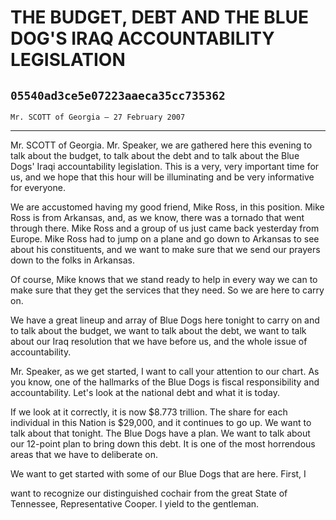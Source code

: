 # THE BUDGET, DEBT AND THE BLUE DOG'S IRAQ ACCOUNTABILITY LEGISLATION
## `05540ad3ce5e07223aaeca35cc735362`
`Mr. SCOTT of Georgia — 27 February 2007`

---


Mr. SCOTT of Georgia. Mr. Speaker, we are gathered here this evening 
to talk about the budget, to talk about the debt and to talk about the 
Blue Dogs' Iraqi accountability legislation. This is a very, very 
important time for us, and we hope that this hour will be illuminating 
and be very informative for everyone.

We are accustomed having my good friend, Mike Ross, in this position. 
Mike Ross is from Arkansas, and, as we know, there was a tornado that 
went through there. Mike Ross and a group of us just came back 
yesterday from Europe. Mike Ross had to jump on a plane and go down to 
Arkansas to see about his constituents, and we want to make sure that 
we send our prayers down to the folks in Arkansas.

Of course, Mike knows that we stand ready to help in every way we can 
to make sure that they get the services that they need. So we are here 
to carry on.

We have a great lineup and array of Blue Dogs here tonight to carry 
on and to talk about the budget, we want to talk about the debt, we 
want to talk about our Iraq resolution that we have before us, and the 
whole issue of accountability.

Mr. Speaker, as we get started, I want to call your attention to our 
chart. As you know, one of the hallmarks of the Blue Dogs is fiscal 
responsibility and accountability. Let's look at the national debt and 
what it is today.

If we look at it correctly, it is now $8.773 trillion. The share for 
each individual in this Nation is $29,000, and it continues to go up. 
We want to talk about that tonight. The Blue Dogs have a plan. We want 
to talk about our 12-point plan to bring down this debt. It is one of 
the most horrendous areas that we have to deliberate on.

We want to get started with some of our Blue Dogs that are here. 
First, I


want to recognize our distinguished cochair from the great State of 
Tennessee, Representative Cooper. I yield to the gentleman.